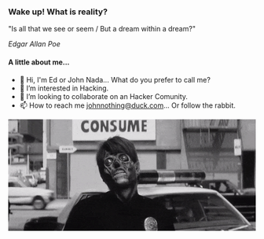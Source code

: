 ### Wake up! What is reality?

"Is all that we see or seem / But a dream within a dream?"

_Edgar Allan Poe_
				
#### A little about me...

- 👋 Hi, I'm Ed or John Nada... What do you prefer to call me?
- 👀 I’m interested in Hacking.
- 💞️ I’m looking to collaborate on an Hacker Comunity.
- 📫 How to reach me johnnothing@duck.com... Or follow the rabbit.

<center><img src="./they_live.gif"></center>

<!---
Cyberleitor/Cyberleitor is a ✨ special ✨ repository because its `README.md` (this file) appears on your GitHub profile.
You can click the Preview link to take a look at your changes.
--->
